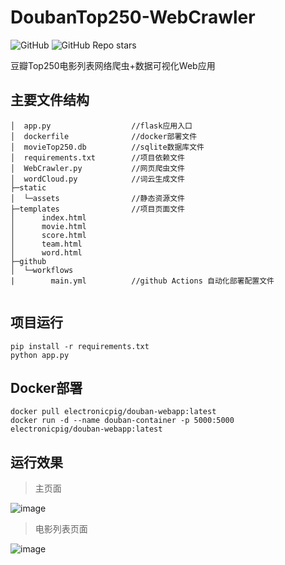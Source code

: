 # DoubanTop250-WebCrawler
![GitHub](https://img.shields.io/github/license/electronic-pig/DoubanTop250-WebCrawler)
![GitHub Repo stars](https://img.shields.io/github/stars/electronic-pig/DoubanTop250-WebCrawler)

豆瓣Top250电影列表网络爬虫+数据可视化Web应用

## 主要文件结构
```
│  app.py                  //flask应用入口
│  dockerfile              //docker部署文件
│  movieTop250.db          //sqlite数据库文件
│  requirements.txt        //项目依赖文件
│  WebCrawler.py           //网页爬虫文件
│  wordCloud.py            //词云生成文件
├─static                   
│  └─assets                //静态资源文件
├─templates                //项目页面文件
│      index.html
│      movie.html
│      score.html
│      team.html
│      word.html
├─github
│  └─workflows
|        main.yml          //github Actions 自动化部署配置文件
        
```
## 项目运行

```
pip install -r requirements.txt
python app.py
```

## Docker部署
```
docker pull electronicpig/douban-webapp:latest
docker run -d --name douban-container -p 5000:5000 electronicpig/douban-webapp:latest
```
## 运行效果
> 主页面

![image](https://github.com/electronic-pig/DoubanTop250-WebCrawler/assets/103497254/655a439e-1f02-4bef-a8a0-63cb550e26f3)

> 电影列表页面

![image](https://github.com/electronic-pig/DoubanTop250-WebCrawler/assets/103497254/fef08b8c-1d85-4f83-ae16-eac79272b5b4)

